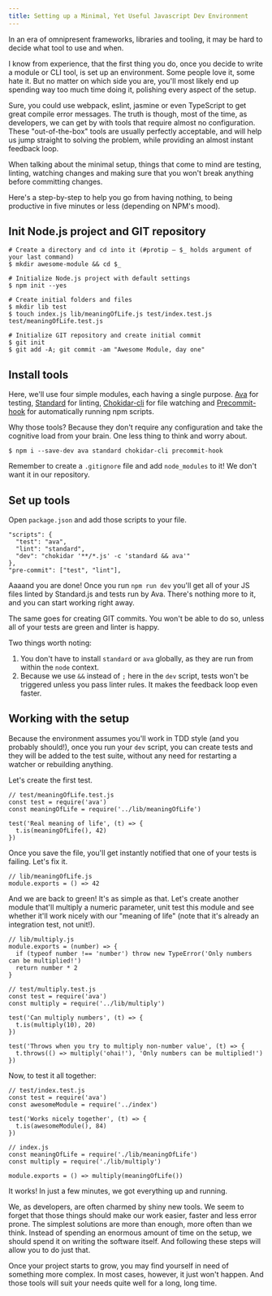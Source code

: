 ```yaml
---
title: Setting up a Minimal, Yet Useful Javascript Dev Environment
---
```


In an era of omnipresent frameworks, libraries and tooling, it may be hard to decide what tool to use and when.

I know from experience, that the first thing you do, once you decide to write a module or CLI tool, is set up an environment. Some people love it, some hate it. But no matter on which side you are, you'll most likely end up spending way too much time doing it, polishing every aspect of the setup.

Sure, you could use webpack, eslint, jasmine or even TypeScript to get great compile error messages.
The truth is though, most of the time, as developers, we can get by with tools that require almost no configuration. These "out-of-the-box" tools are usually perfectly acceptable, and will help us jump straight to solving the problem, while providing an almost instant feedback loop.

When talking about the minimal setup, things that come to mind are testing, linting, watching changes and making sure that you won't break anything before committing changes.

Here's a step-by-step to help you go from having nothing, to being productive in five minutes or less (depending on NPM's mood).

## Init Node.js project and GIT repository

```
# Create a directory and cd into it (#protip – $_ holds argument of your last command)
$ mkdir awesome-module && cd $_

# Initialize Node.js project with default settings
$ npm init --yes

# Create initial folders and files
$ mkdir lib test
$ touch index.js lib/meaningOfLife.js test/index.test.js test/meaningOfLife.test.js

# Initialize GIT repository and create initial commit
$ git init
$ git add -A; git commit -am "Awesome Module, day one"
```

## Install tools

Here, we'll use four simple modules, each having a single purpose. [Ava](https://github.com/avajs/ava) for testing, [Standard](https://github.com/feross/standard) for linting, [Chokidar-cli](https://github.com/kimmobrunfeldt/chokidar-cli) for file watching and [Precommit-hook](https://github.com/nlf/precommit-hook) for automatically running npm scripts.

Why those tools? Because they don't require any configuration and take the cognitive load from your brain. One less thing to think and worry about.

```
$ npm i --save-dev ava standard chokidar-cli precommit-hook
```

Remember to create a `.gitignore` file and add `node_modules` to it! We don't want it in our repository.

## Set up tools

Open `package.json` and add those scripts to your file.

```
"scripts": {
  "test": "ava",
  "lint": "standard",
  "dev": "chokidar '**/*.js' -c 'standard && ava'"
},
"pre-commit": ["test", "lint"],
```

Aaaand you are done! Once you run `npm run dev` you'll get all of your JS files linted by Standard.js and tests run by Ava. There's nothing more to it, and you can start working right away.

The same goes for creating GIT commits. You won't be able to do so, unless all of your tests are green and linter is happy.

Two things worth noting:

1. You don't have to install `standard` or `ava` globally, as they are run from within the `node` context.
2. Because we use `&&` instead of `;` here in the `dev` script, tests won't be triggered unless you pass linter rules. It makes the feedback loop even faster.

## Working with the setup

Because the environment assumes you'll work in TDD style (and you probably should!), once you run your `dev` script, you can create tests and they will be added to the test suite, without any need for restarting a watcher or rebuilding anything.

Let's create the first test.

```
// test/meaningOfLife.test.js
const test = require('ava')
const meaningOfLife = require('../lib/meaningOfLife')

test('Real meaning of life', (t) => {
  t.is(meaningOfLife(), 42)
})
```

Once you save the file, you'll get instantly notified that one of your tests is failing. Let's fix it.

```
// lib/meaningOfLife.js
module.exports = () => 42
```

And we are back to green! It's as simple as that. Let's create another module that'll multiply a numeric parameter, unit test this module and see whether it'll work nicely with our "meaning of life" (note that it's already an integration test, not unit!).

```
// lib/multiply.js
module.exports = (number) => {
  if (typeof number !== 'number') throw new TypeError('Only numbers can be multiplied!')
  return number * 2
}
```

```
// test/multiply.test.js
const test = require('ava')
const multiply = require('../lib/multiply')

test('Can multiply numbers', (t) => {
  t.is(multiply(10), 20)
})

test('Throws when you try to multiply non-number value', (t) => {
  t.throws(() => multiply('ohai!'), 'Only numbers can be multiplied!')
})
```

Now, to test it all together:

```
// test/index.test.js
const test = require('ava')
const awesomeModule = require('../index')

test('Works nicely together', (t) => {
  t.is(awesomeModule(), 84)
})
```

```
// index.js
const meaningOfLife = require('./lib/meaningOfLife')
const multiply = require('./lib/multiply')

module.exports = () => multiply(meaningOfLife())
```

It works! In just a few minutes, we got everything up and running.

We, as developers, are often charmed by shiny new tools. We seem to forget that those things should make our work easier, faster and less error prone. The simplest solutions are more than enough, more often than we think. Instead of spending an enormous amount of time on the setup, we should spend it on writing the software itself. And following these steps will allow you to do just that.

Once your project starts to grow, you may find yourself in need of something more complex. In most cases, however, it just won't happen. And those tools will suit your needs quite well for a long, long time.
